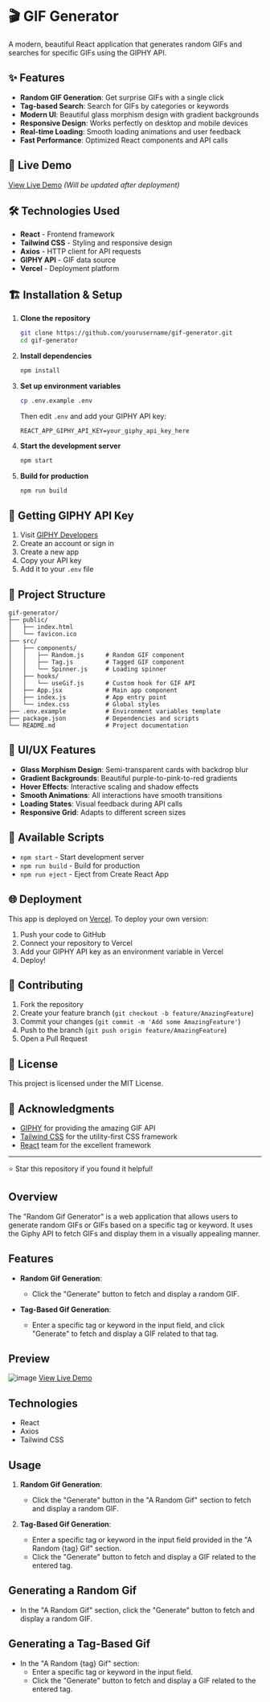 # 🎬 GIF Generator

A modern, beautiful React application that generates random GIFs and searches for specific GIFs using the GIPHY API.

## ✨ Features

- **Random GIF Generation**: Get surprise GIFs with a single click
- **Tag-based Search**: Search for GIFs by categories or keywords
- **Modern UI**: Beautiful glass morphism design with gradient backgrounds
- **Responsive Design**: Works perfectly on desktop and mobile devices
- **Real-time Loading**: Smooth loading animations and user feedback
- **Fast Performance**: Optimized React components and API calls

## 🚀 Live Demo

[View Live Demo](https://your-app-name.vercel.app) *(Will be updated after deployment)*

## 🛠️ Technologies Used

- **React** - Frontend framework
- **Tailwind CSS** - Styling and responsive design
- **Axios** - HTTP client for API requests
- **GIPHY API** - GIF data source
- **Vercel** - Deployment platform

## 🏗️ Installation & Setup

1. **Clone the repository**
   ```bash
   git clone https://github.com/yourusername/gif-generator.git
   cd gif-generator
   ```

2. **Install dependencies**
   ```bash
   npm install
   ```

3. **Set up environment variables**
   ```bash
   cp .env.example .env
   ```
   Then edit `.env` and add your GIPHY API key:
   ```
   REACT_APP_GIPHY_API_KEY=your_giphy_api_key_here
   ```

4. **Start the development server**
   ```bash
   npm start
   ```

5. **Build for production**
   ```bash
   npm run build
   ```

## 🔑 Getting GIPHY API Key

1. Visit [GIPHY Developers](https://developers.giphy.com)
2. Create an account or sign in
3. Create a new app
4. Copy your API key
5. Add it to your `.env` file

## 📁 Project Structure

```
gif-generator/
├── public/
│   ├── index.html
│   └── favicon.ico
├── src/
│   ├── components/
│   │   ├── Random.js      # Random GIF component
│   │   ├── Tag.js         # Tagged GIF component
│   │   └── Spinner.js     # Loading spinner
│   ├── hooks/
│   │   └── useGif.js      # Custom hook for GIF API
│   ├── App.jsx            # Main app component
│   ├── index.js           # App entry point
│   └── index.css          # Global styles
├── .env.example           # Environment variables template
├── package.json           # Dependencies and scripts
└── README.md              # Project documentation
```

## 🎨 UI/UX Features

- **Glass Morphism Design**: Semi-transparent cards with backdrop blur
- **Gradient Backgrounds**: Beautiful purple-to-pink-to-red gradients
- **Hover Effects**: Interactive scaling and shadow effects
- **Smooth Animations**: All interactions have smooth transitions
- **Loading States**: Visual feedback during API calls
- **Responsive Grid**: Adapts to different screen sizes

## 🔧 Available Scripts

- `npm start` - Start development server
- `npm run build` - Build for production
- `npm run eject` - Eject from Create React App

## 🌐 Deployment

This app is deployed on [Vercel](https://vercel.com). To deploy your own version:

1. Push your code to GitHub
2. Connect your repository to Vercel
3. Add your GIPHY API key as an environment variable in Vercel
4. Deploy!

## 🤝 Contributing

1. Fork the repository
2. Create your feature branch (`git checkout -b feature/AmazingFeature`)
3. Commit your changes (`git commit -m 'Add some AmazingFeature'`)
4. Push to the branch (`git push origin feature/AmazingFeature`)
5. Open a Pull Request

## 📄 License

This project is licensed under the MIT License.

## 👏 Acknowledgments

- [GIPHY](https://giphy.com) for providing the amazing GIF API
- [Tailwind CSS](https://tailwindcss.com) for the utility-first CSS framework
- [React](https://reactjs.org) team for the excellent framework

---

⭐ Star this repository if you found it helpful!

## Overview

The "Random Gif Generator" is a web application that allows users to generate random GIFs or GIFs based on a specific tag or keyword. It uses the Giphy API to fetch GIFs and display them in a visually appealing manner.

## Features

- **Random Gif Generation**:
  - Click the "Generate" button to fetch and display a random GIF.

- **Tag-Based Gif Generation**:
  - Enter a specific tag or keyword in the input field, and click "Generate" to fetch and display a GIF related to that tag.

## Preview

![image](https://github.com/yashsarode45/Gif-generator/assets/65209607/92e8a891-9a49-49e0-80f6-ae659664e94b)
[View Live Demo](https://gif-generator-nu.vercel.app/)

## Technologies

- React
- Axios
- Tailwind CSS


## Usage

1. **Random Gif Generation**:
   - Click the "Generate" button in the "A Random Gif" section to fetch and display a random GIF.

2. **Tag-Based Gif Generation**:
   - Enter a specific tag or keyword in the input field provided in the "A Random {tag} Gif" section.
   - Click the "Generate" button to fetch and display a GIF related to the entered tag.

## Generating a Random Gif

- In the "A Random Gif" section, click the "Generate" button to fetch and display a random GIF.

## Generating a Tag-Based Gif

- In the "A Random {tag} Gif" section:
  - Enter a specific tag or keyword in the input field.
  - Click the "Generate" button to fetch and display a GIF related to the entered tag.


